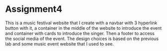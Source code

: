 # Assignment4
This is a music festival website that I create with a navbar with 3 hyperlink button with it, a container in the middle of the website to introduce the event and container with cards to introduce the singer. Then a footer to access the social media of the event. The design choices is based on the previous lab and some music event website that I used to see.
